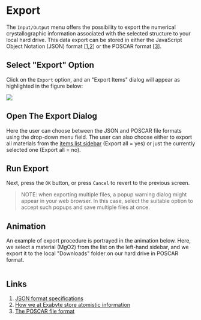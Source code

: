 # Export

The `Input/Output` menu offers the possibility to export the numerical crystallographic information associated with the selected structure to your local hard drive. This data export can be stored in either the JavaScript Object Notation (JSON) format [[1,2](#links)] or the POSCAR format [[3](#links)].
 
## Select "Export" Option 
 
Click on the `Export` <i class="zmdi-download zmdi-hc-border"></i> option, and an "Export Items" dialog will appear as highlighted in the figure below:
 
<img src="/images/export-items.png"/>

 
## Open The Export Dialog
 
Here the user can choose between the JSON and POSCAR file formats using the drop-down menu field. The user can also choose either to export all materials from the [items list sidebar](../../sidebar-items.md) (Export all = yes) or just the currently selected one (Export all = no). 

## Run Export

Next, press the `OK` button, or press `Cancel` to revert to the previous screen. 

> NOTE: when exporting multiple files, a popup warning dialog might appear in your web browser. In this case, select the suitable option to accept such popups and save multiple files at once.

## Animation

An example of export procedure is portrayed in the animation below. Here, we select a material (MgO2) from the list on the left-hand sidebar, and we export it to the local "Downloads" folder on our hard drive in POSCAR format. 

<img data-gifffer="/images/ExportMaterialsDesigner.gif" />


## Links

1. [JSON format specifications](https://www.json.org/)
2. [How we at Exabyte store atomistic information](../../../materials/data.md)
3. [The POSCAR file format](http://cms.mpi.univie.ac.at/vasp/guide/node59.html)
